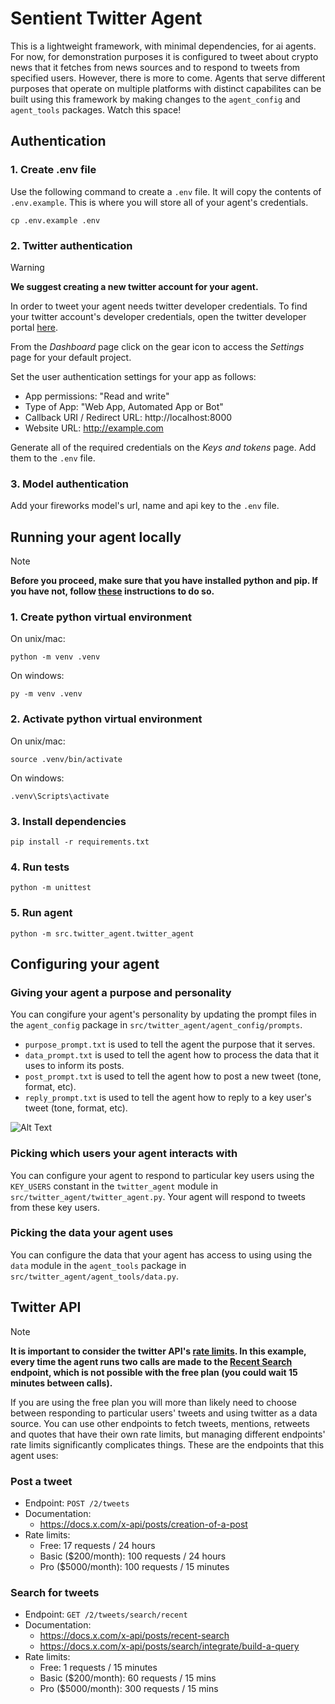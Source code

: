 # Sentient Twitter Agent
This is a lightweight framework, with minimal dependencies, for ai agents. For now, for demonstration purposes it is configured to tweet about crypto news that it fetches from news sources and to respond to tweets from specified users. However, there is more to come. Agents that serve different purposes that operate on multiple platforms with distinct capabilites can be built using this framework by making changes to the `agent_config` and `agent_tools` packages. Watch this space!


## Authentication
### 1. Create .env file
Use the following command to create a `.env` file. It will copy the contents of `.env.example`. This is where you will store all of your agent's credentials.
```
cp .env.example .env
```

### 2. Twitter authentication
> [!WARNING]
> **We suggest creating a new twitter account for your agent.**

In order to tweet your agent needs twitter developer credentials. To find your twitter account's developer credentials, open the twitter developer portal [here](https://developer.x.com/en/portal/dashboard).

From the *Dashboard* page click on the gear icon to access the *Settings* page for your default project.

Set the user authentication settings for your app as follows: 
- App permissions: "Read and write"
- Type of App: "Web App, Automated App or Bot"
- Callback URI / Redirect URL: http://localhost:8000
- Website URL: http://example.com

Generate all of the required credentials on the *Keys and tokens* page. Add them to the `.env` file.


### 3. Model authentication
Add your fireworks model's url, name and api key to the `.env` file.


## Running your agent locally
> [!NOTE]
> **Before you proceed, make sure that you have installed python and pip. If you have not, follow [these](https://packaging.python.org/en/latest/tutorials/installing-packages/) instructions to do so.**

### 1. Create python virtual environment
On unix/mac:
```
python -m venv .venv
```

On windows:
```
py -m venv .venv
```

### 2. Activate python virtual environment
On unix/mac:
```
source .venv/bin/activate
```

On windows:
```
.venv\Scripts\activate
```

### 3. Install dependencies
```
pip install -r requirements.txt
```

### 4. Run tests
```
python -m unittest
```

### 5. Run agent
```
python -m src.twitter_agent.twitter_agent
```


## Configuring your agent
### Giving your agent a purpose and personality
You can congifure your agent's personality by updating the prompt files in the `agent_config` package in `src/twitter_agent/agent_config/prompts`.
- `purpose_prompt.txt` is used to tell the agent the purpose that it serves.
- `data_prompt.txt` is used to tell the agent how to process the data that it uses to inform its posts.
- `post_prompt.txt` is used to tell the agent how to post a new tweet (tone, format, etc).
- `reply_prompt.txt` is used to tell the agent how to reply to a key user's tweet (tone, format, etc).
  
![Alt Text](https://media2.giphy.com/media/v1.Y2lkPTc5MGI3NjExeHdrNzJpNjl0eGNzdGVxYWk4cG1pMDFsYjd5bmh3eWV3aHNnOW55cyZlcD12MV9pbnRlcm5hbF9naWZfYnlfaWQmY3Q9Zw/Pu5F5t64WNKYE/giphy.gif)

### Picking which users your agent interacts with
You can configure your agent to respond to particular key users using the `KEY_USERS` constant in the `twitter_agent` module in `src/twitter_agent/twitter_agent.py`. Your agent will respond to tweets from these key users.

### Picking the data your agent uses
You can configure the data that your agent has access to using using the `data` module in the `agent_tools` package in `src/twitter_agent/agent_tools/data.py`.


## Twitter API
> [!NOTE]
> **It is important to consider the twitter API's [rate limits](https://docs.x.com/x-api/fundamentals/rate-limits#v2-limits). In this example, every time the agent runs two calls are made to the [Recent Search](https://docs.x.com/x-api/posts/recent-search) endpoint, which is not possible with the free plan (you could wait 15 minutes between calls).** 

If you are using the free plan you will more than likely need to choose between responding to particular users' tweets and using twitter as a data source. You can use other endpoints to fetch tweets, mentions, retweets and quotes that have their own rate limits, but managing different endpoints' rate limits significantly complicates things. These are the endpoints that this agent uses:

### Post a tweet
- Endpoint: `POST /2/tweets`
- Documentation:
    - https://docs.x.com/x-api/posts/creation-of-a-post
- Rate limits:
    - Free: 17 requests / 24 hours
    - Basic ($200/month): 100 requests / 24 hours
    - Pro ($5000/month): 100 requests / 15 minutes

### Search for tweets
- Endpoint: `GET /2/tweets/search/recent`
- Documentation:
    - https://docs.x.com/x-api/posts/recent-search
    - https://docs.x.com/x-api/posts/search/integrate/build-a-query
- Rate limits:
    - Free: 1 requests / 15 minutes
    - Basic ($200/month): 60 requests / 15 mins
    - Pro ($5000/month): 300 requests / 15 mins